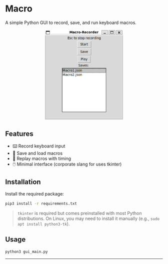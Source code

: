# Macro

A simple Python GUI to record, save, and run keyboard macros.

<p align="center">
  <img src="./screenshot.png" alt="Macro GUI" width="250"/>
</p>

## Features

* ⌨️ Record keyboard input
* 💾 Save and load macros
* 🔁 Replay macros with timing
* 🖱️ Minimal interface (corporate slang for uses tkinter)

## Installation

Install the required package:

```bash
pip3 install -r requirements.txt
```

> `tkinter` is required but comes preinstalled with most Python distributions.
> On Linux, you may need to install it manually (e.g., `sudo apt install python3-tk`).

## Usage

```bash
python3 gui_main.py
```

---
